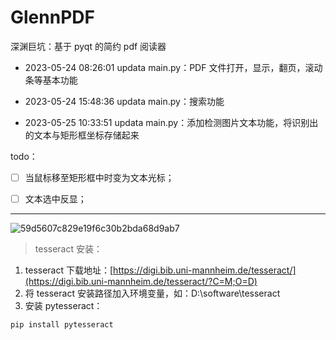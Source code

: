 # GlennPDF
深渊巨坑：基于 pyqt 的简约 pdf 阅读器

* 2023-05-24 08:26:01 updata main.py：PDF 文件打开，显示，翻页，滚动条等基本功能

* 2023-05-24 15:48:36 updata main.py：搜索功能

* 2023-05-25 10:33:51 updata main.py：添加检测图片文本功能，将识别出的文本与矩形框坐标存储起来

todo：

- [ ] 当鼠标移至矩形框中时变为文本光标；

- [ ] 文本选中反显；


---
![59d5607c829e19f6c30b2bda68d9ab7](https://github.com/chenluda/GlennPDF/assets/45784833/c38961c8-2298-4035-8739-4c8e4a4a5d83)

> tesseract 安装：
1. tesseract 下载地址：[https://digi.bib.uni-mannheim.de/tesseract/](https://digi.bib.uni-mannheim.de/tesseract/?C=M;O=D)
2. 将 tesseract 安装路径加入环境变量，如：D:\software\tesseract
3. 安装 pytesseract：
```
pip install pytesseract
```
